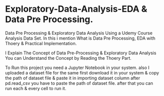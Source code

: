 # Exploratory-Data-Analysis-EDA & Data Pre Processing.

Data Pre Processing & Exploratory Data Analysis Using a Udemy Course Analysis Data Set. In this i mention What is Data Pre Processing, EDA with Thoery & Practical Implementation.

I Explain The Concept of Data Pre-Processing & Exploratory Data Analysis You can Understand the Concept by Reading the Thoery Part.

To Run this project you need a Jupyter Notebook in your system. also I uploaded a dataset file for the same first download it in your system & copy the path of dataset file & paste it in importing dataset column after pd.read_csv you have to paste the path of dataset file. after that you can run each & every cell to run it.
